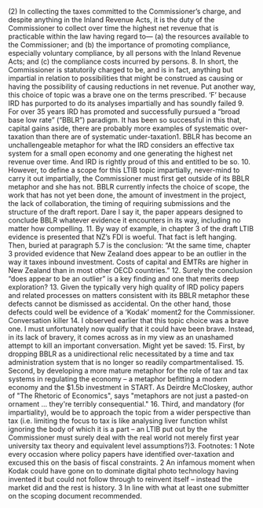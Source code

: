 (2) In collecting the taxes committed to the Commissioner’s charge, and despite anything in the Inland Revenue Acts, it is the duty of the Commissioner to collect over time the highest net revenue that is practicable within the law having regard to— (a) the resources available to the Commissioner; and (b) the importance of promoting compliance, especially voluntary compliance, by all persons with the Inland Revenue Acts; and (c) the compliance costs incurred by persons. 8. In short, the Commissioner is statutorily charged to be, and is in fact, anything but impartial in relation to possibilities that might be construed as causing or having the possibility of causing reductions in net revenue. Put another way, this choice of topic was a brave one on the terms prescribed. ‘F’ because IRD has purported to do its analyses impartially and has soundly failed 9. For over 35 years IRD has promoted and successfully pursued a “broad base low rate” (“BBLR”) paradigm. It has been so successful in this that, capital gains aside, there are probably more examples of systematic over-taxation than there are of systematic under-taxation1. BBLR has become an unchallengeable metaphor for what the IRD considers an effective tax system for a small open economy and one generating the highest net revenue over time. And IRD is rightly proud of this and entitled to be so. 10. However, to define a scope for this LTIB topic impartially, never-mind to carry it out impartially, the Commissioner must first get outside of its BBLR metaphor and she has not. BBLR currently infects the choice of scope, the work that has not yet been done, the amount of investment in the project, the lack of collaboration, the timing of requiring submissions and the structure of the draft report. Dare I say it, the paper appears designed to conclude BBLR whatever evidence it encounters in its way, including no matter how compelling. 11. By way of example, in chapter 3 of the draft LTIB evidence is presented that NZ’s FDI is woeful. That fact is left hanging. Then, buried at paragraph 5.7 is the conclusion: “At the same time, chapter 3 provided evidence that New Zealand does appear to be an outlier in the way it taxes inbound investment. Costs of capital and EMTRs are higher in New Zealand than in most other OECD countries.” 12. Surely the conclusion “does appear to be an outlier” is a key finding and one that merits deep exploration? 13. Given the typically very high quality of IRD policy papers and related processes on matters consistent with its BBLR metaphor these defects cannot be dismissed as accidental. On the other hand, those defects could well be evidence of a ‘Kodak’ moment2 for the Commissioner. Conversation killer 14. I observed earlier that this topic choice was a brave one. I must unfortunately now qualify that it could have been brave. Instead, in its lack of bravery, it comes across as in my view as an unashamed attempt to kill an important conversation. Might yet be saved: 15. First, by dropping BBLR as a unidirectional relic necessitated by a time and tax administration system that is no longer so readily compartmentalised. 15. Second, by developing a more mature metaphor for the role of tax and tax systems in regulating the economy – a metaphor befitting a modern economy and the $1.5b investment in START. As Deirdre McCloskey, author of "The Rhetoric of Economics", says "metaphors are not just a pasted-on ornament ... they're terribly consequential." 16. Third, and mandatory (for impartiality), would be to approach the topic from a wider perspective than tax (i.e. limiting the focus to tax is like analysing liver function whilst ignoring the body of which it is a part – an LTIB put out by the Commissioner must surely deal with the real world not merely first year university tax theory and equivalent level assumptions?)3. Footnotes: 1 Note every occasion where policy papers have identified over-taxation and excused this on the basis of fiscal constraints. 2 An infamous moment when Kodak could have gone on to dominate digital photo technology having invented it but could not follow through to reinvent itself – instead the market did and the rest is history. 3 In line with what at least one submitter on the scoping document recommended.
